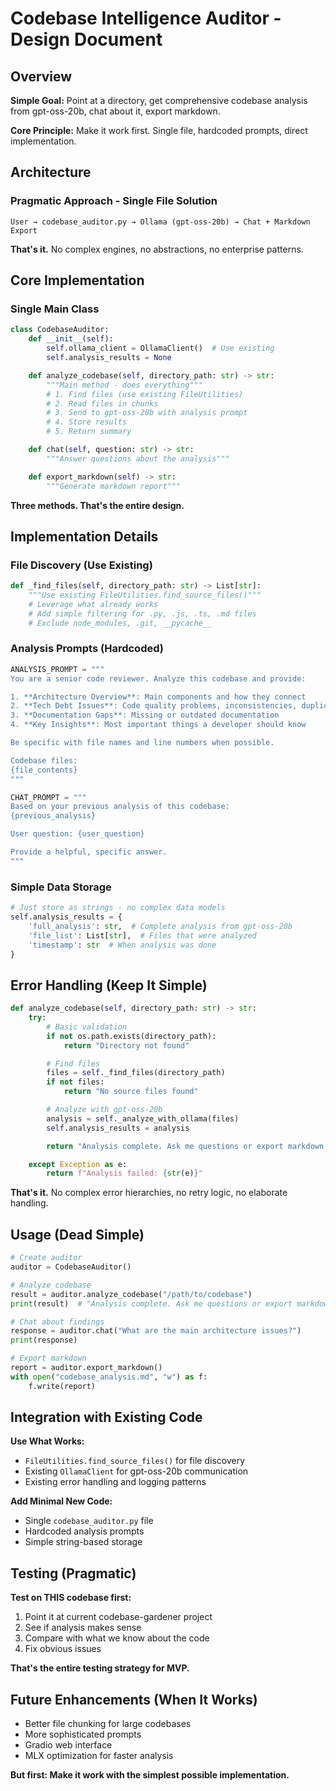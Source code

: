 # Codebase Intelligence Auditor - Design Document

## Overview

**Simple Goal:** Point at a directory, get comprehensive codebase analysis from gpt-oss-20b, chat about it, export markdown.

**Core Principle:** Make it work first. Single file, hardcoded prompts, direct implementation.

## Architecture

### Pragmatic Approach - Single File Solution

```
User → codebase_auditor.py → Ollama (gpt-oss-20b) → Chat + Markdown Export
```

**That's it.** No complex engines, no abstractions, no enterprise patterns.

## Core Implementation

### Single Main Class

```python
class CodebaseAuditor:
    def __init__(self):
        self.ollama_client = OllamaClient()  # Use existing
        self.analysis_results = None

    def analyze_codebase(self, directory_path: str) -> str:
        """Main method - does everything"""
        # 1. Find files (use existing FileUtilities)
        # 2. Read files in chunks
        # 3. Send to gpt-oss-20b with analysis prompt
        # 4. Store results
        # 5. Return summary

    def chat(self, question: str) -> str:
        """Answer questions about the analysis"""

    def export_markdown(self) -> str:
        """Generate markdown report"""
```

**Three methods. That's the entire design.**

## Implementation Details

### File Discovery (Use Existing)

```python
def _find_files(self, directory_path: str) -> List[str]:
    """Use existing FileUtilities.find_source_files()"""
    # Leverage what already works
    # Add simple filtering for .py, .js, .ts, .md files
    # Exclude node_modules, .git, __pycache__
```

### Analysis Prompts (Hardcoded)

```python
ANALYSIS_PROMPT = """
You are a senior code reviewer. Analyze this codebase and provide:

1. **Architecture Overview**: Main components and how they connect
2. **Tech Debt Issues**: Code quality problems, inconsistencies, duplications
3. **Documentation Gaps**: Missing or outdated documentation
4. **Key Insights**: Most important things a developer should know

Be specific with file names and line numbers when possible.

Codebase files:
{file_contents}
"""

CHAT_PROMPT = """
Based on your previous analysis of this codebase:
{previous_analysis}

User question: {user_question}

Provide a helpful, specific answer.
"""
```

### Simple Data Storage

```python
# Just store as strings - no complex data models
self.analysis_results = {
    'full_analysis': str,  # Complete analysis from gpt-oss-20b
    'file_list': List[str],  # Files that were analyzed
    'timestamp': str  # When analysis was done
}
```

## Error Handling (Keep It Simple)

```python
def analyze_codebase(self, directory_path: str) -> str:
    try:
        # Basic validation
        if not os.path.exists(directory_path):
            return "Directory not found"

        # Find files
        files = self._find_files(directory_path)
        if not files:
            return "No source files found"

        # Analyze with gpt-oss-20b
        analysis = self._analyze_with_ollama(files)
        self.analysis_results = analysis

        return "Analysis complete. Ask me questions or export markdown."

    except Exception as e:
        return f"Analysis failed: {str(e)}"
```

**That's it.** No complex error hierarchies, no retry logic, no elaborate handling.

## Usage (Dead Simple)

```python
# Create auditor
auditor = CodebaseAuditor()

# Analyze codebase
result = auditor.analyze_codebase("/path/to/codebase")
print(result)  # "Analysis complete. Ask me questions or export markdown."

# Chat about findings
response = auditor.chat("What are the main architecture issues?")
print(response)

# Export markdown
report = auditor.export_markdown()
with open("codebase_analysis.md", "w") as f:
    f.write(report)
```

## Integration with Existing Code

**Use What Works:**
- `FileUtilities.find_source_files()` for file discovery
- Existing `OllamaClient` for gpt-oss-20b communication
- Existing error handling and logging patterns

**Add Minimal New Code:**
- Single `codebase_auditor.py` file
- Hardcoded analysis prompts
- Simple string-based storage

## Testing (Pragmatic)

**Test on THIS codebase first:**
1. Point it at current codebase-gardener project
2. See if analysis makes sense
3. Compare with what we know about the code
4. Fix obvious issues

**That's the entire testing strategy for MVP.**

## Future Enhancements (When It Works)

- Better file chunking for large codebases
- More sophisticated prompts
- Gradio web interface
- MLX optimization for faster analysis

**But first: Make it work with the simplest possible implementation.**
